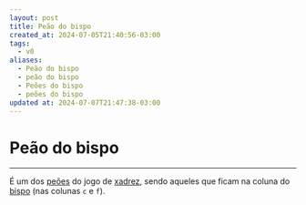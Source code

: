 ```yaml
---
layout: post
title: Peão do bispo
created_at: 2024-07-05T21:40:56-03:00
tags:
  - v0
aliases:
  - Peão do bispo
  - peão do bispo
  - Peões do bispo
  - peões do bispo
updated at: 2024-07-07T21:47:38-03:00
---
```

# Peão do bispo
----

É um dos [peões](_insight/2024-07-06-Peão_xadrez.md) do jogo de [xadrez](api/2024/07/2024-07-06-Xadrez.md), sendo aqueles que ficam na coluna do [bispo](_insight/2024-07-07-Bispo_xadrez.md) (nas colunas `c` e `f`).